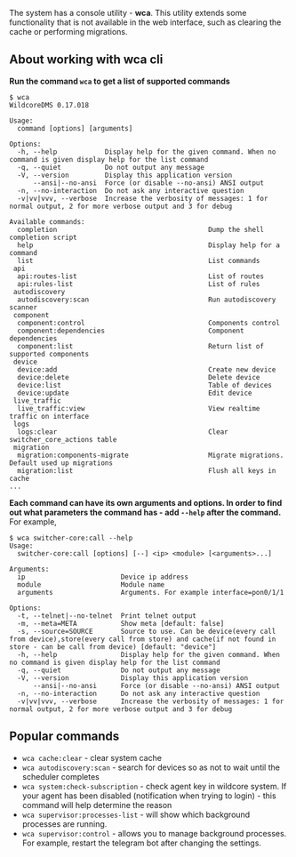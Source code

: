 The system has a console utility - **wca**.
This utility extends some functionality that is not available in the web interface, such as clearing the cache or performing migrations.

## About working with wca cli

**Run the command `wca` to get a list of supported commands**
```shell linenums="1"
$ wca
WildcoreDMS 0.17.018

Usage:
  command [options] [arguments]

Options:
  -h, --help            Display help for the given command. When no command is given display help for the list command
  -q, --quiet           Do not output any message
  -V, --version         Display this application version
      --ansi|--no-ansi  Force (or disable --no-ansi) ANSI output
  -n, --no-interaction  Do not ask any interactive question
  -v|vv|vvv, --verbose  Increase the verbosity of messages: 1 for normal output, 2 for more verbose output and 3 for debug

Available commands:
  completion                                      Dump the shell completion script
  help                                            Display help for a command
  list                                            List commands
 api
  api:routes-list                                 List of routes
  api:rules-list                                  List of rules
 autodiscovery
  autodiscovery:scan                              Run autodiscovery scanner
 component
  component:control                               Components control
  component:dependencies                          Component dependencies
  component:list                                  Return list of supported components
 device
  device:add                                      Create new device
  device:delete                                   Delete device
  device:list                                     Table of devices
  device:update                                   Edit device
 live_traffic
  live_traffic:view                               View realtime traffic on interface
 logs
  logs:clear                                      Clear switcher_core_actions table
 migration
  migration:components-migrate                    Migrate migrations. Default used up migrations
  migration:list                                  Flush all keys in cache
...
```

**Each command can have its own arguments and options. In order to find out what parameters the command has - add `--help` after the command.**
For example,
```shell linenums="1"
$ wca switcher-core:call --help
Usage:
  switcher-core:call [options] [--] <ip> <module> [<arguments>...]

Arguments:
  ip                        Device ip address
  module                    Module name
  arguments                 Arguments. For example interface=pon0/1/1

Options:
  -t, --telnet|--no-telnet  Print telnet output
  -m, --meta=META           Show meta [default: false]
  -s, --source=SOURCE       Source to use. Can be device(every call from device),store(every call from store) and cache(if not found in store - can be call from device) [default: "device"]
  -h, --help                Display help for the given command. When no command is given display help for the list command
  -q, --quiet               Do not output any message
  -V, --version             Display this application version
      --ansi|--no-ansi      Force (or disable --no-ansi) ANSI output
  -n, --no-interaction      Do not ask any interactive question
  -v|vv|vvv, --verbose      Increase the verbosity of messages: 1 for normal output, 2 for more verbose output and 3 for debug
```

## Popular commands

* `wca cache:clear` - clear system cache
* `wca autodiscovery:scan` - search for devices so as not to wait until the scheduler completes
* `wca system:check-subscription` - check agent key in wildcore system. If your agent has been disabled (notification when trying to login) - this command will help determine the reason
* `wca supervisor:processes-list` - will show which background processes are running.
* `wca supervisor:control` - allows you to manage background processes. For example, restart the telegram bot after changing the settings.


